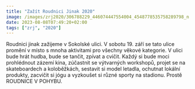 ```yaml
---
title: "Zažít Roudnici Jinak 2020"
image: /images/zrj2020/306788229_446074447554004_4548778535758289798_n.jpg
date: 2023-08-08T07:49:20+02:00
tags: ["zrj", "2020"]
---
```


Roudnici jinak zažijeme v Sokolské ulici. V sobotu 19. září se tato ulice promění v místo s mnoha aktivitami pro všechny věkové kategorie. V ulici bude hrát hudba, bude se tančit, zpívat a cvičit. Každý si bude moci prohlédnout zázemí kina, zúčastnit se výtvarných workshopů, projet se na skateboardech a koloběžkách, sestavit si model letadla, ochutnat lokální produkty, zacvičit si jógu a vyzkoušet si různé sporty na stadionu. Prostě ROUDNICE V POHYBU.